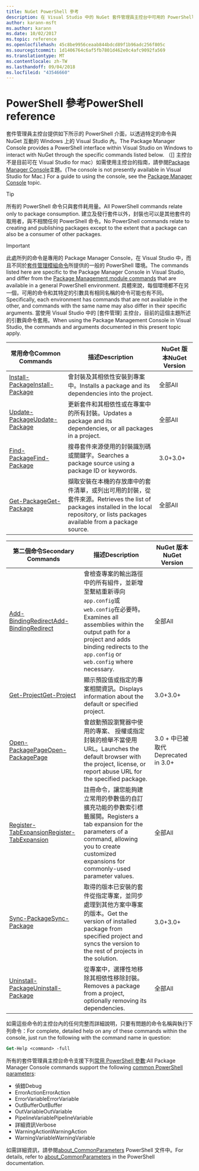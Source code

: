 ```yaml
---
title: NuGet PowerShell 參考
description: 在 Visual Studio 中的 NuGet 套件管理員主控台中可用的 PowerShell 命令來完成的參考。
author: karann-msft
ms.author: karann
ms.date: 10/02/2017
ms.topic: reference
ms.openlocfilehash: 45c8be9956ceaab844bdcd89f1b96adc256f805c
ms.sourcegitcommit: 1d1406764c6af5fb7801d462e0c4afc9092fa569
ms.translationtype: MT
ms.contentlocale: zh-TW
ms.lasthandoff: 09/04/2018
ms.locfileid: "43546660"
---
```

# <a name="powershell-reference"></a><span data-ttu-id="48bfb-103">PowerShell 參考</span><span class="sxs-lookup"><span data-stu-id="48bfb-103">PowerShell reference</span></span>

<span data-ttu-id="48bfb-104">套件管理員主控台提供如下所示的 PowerShell 介面，以透過特定的命令與 NuGet 互動的 Windows 上的 Visual Studio 內。</span><span class="sxs-lookup"><span data-stu-id="48bfb-104">The Package Manager Console provides a PowerShell interface within Visual Studio on Windows to interact with NuGet through the specific commands listed below.</span></span> <span data-ttu-id="48bfb-105">（[] 主控台不是目前可在 Visual Studio for mac）如需使用主控台的指南，請參閱[Package Manager Console](../tools/package-manager-console.md)主題。</span><span class="sxs-lookup"><span data-stu-id="48bfb-105">(The console is not presently available in Visual Studio for Mac.) For a guide to using the console, see the [Package Manager Console](../tools/package-manager-console.md) topic.</span></span>

> [!Tip]
> <span data-ttu-id="48bfb-106">所有的 PowerShell 命令只與套件耗用量。</span><span class="sxs-lookup"><span data-stu-id="48bfb-106">All PowerShell commands relate only to package consumption.</span></span> <span data-ttu-id="48bfb-107">建立及發行套件以外，封裝也可以是其他套件的取用者，與不相關任何 PowerShell 命令。</span><span class="sxs-lookup"><span data-stu-id="48bfb-107">No PowerShell commands relate to creating and publishing packages except to the extent that a package can also be a consumer of other packages.</span></span>

> [!Important]
> <span data-ttu-id="48bfb-108">此處所列的命令是專用的 Package Manager Console，在 Visual Studio 中，而且不同於[套件管理模組命令](/powershell/module/packagemanagement/?view=powershell-6)所提供的一般的 PowerShell 環境。</span><span class="sxs-lookup"><span data-stu-id="48bfb-108">The commands listed here are specific to the Package Manager Console in Visual Studio, and differ from the [Package Management module commands](/powershell/module/packagemanagement/?view=powershell-6) that are available in a general PowerShell environment.</span></span> <span data-ttu-id="48bfb-109">具體來說，每個環境都不在另一個，可用的命令和其特定的引數具有相同名稱的命令可能也有不同。</span><span class="sxs-lookup"><span data-stu-id="48bfb-109">Specifically, each environment has commands that are not available in the other, and commands with the same name may also differ in their specific arguments.</span></span> <span data-ttu-id="48bfb-110">當使用 Visual Studio 中的 [套件管理] 主控台，目前的這個主題所述的引數與命令套用。</span><span class="sxs-lookup"><span data-stu-id="48bfb-110">When using the Package Management Console in Visual Studio, the commands and arguments documented in this present topic apply.</span></span>

| <span data-ttu-id="48bfb-111">常用命令</span><span class="sxs-lookup"><span data-stu-id="48bfb-111">Common Commands</span></span> | <span data-ttu-id="48bfb-112">描述</span><span class="sxs-lookup"><span data-stu-id="48bfb-112">Description</span></span> | <span data-ttu-id="48bfb-113">NuGet 版本</span><span class="sxs-lookup"><span data-stu-id="48bfb-113">NuGet Version</span></span> |
| --- | --- | --- |
| [<span data-ttu-id="48bfb-114">Install-Package</span><span class="sxs-lookup"><span data-stu-id="48bfb-114">Install-Package</span></span>](ps-ref-install-package.md) | <span data-ttu-id="48bfb-115">會封裝及其相依性安裝到專案中。</span><span class="sxs-lookup"><span data-stu-id="48bfb-115">Installs a package and its dependencies into the project.</span></span> | <span data-ttu-id="48bfb-116">全部</span><span class="sxs-lookup"><span data-stu-id="48bfb-116">All</span></span> |
| [<span data-ttu-id="48bfb-117">Update-Package</span><span class="sxs-lookup"><span data-stu-id="48bfb-117">Update-Package</span></span>](ps-ref-update-package.md) | <span data-ttu-id="48bfb-118">更新套件和其相依性或在專案中的所有封裝。</span><span class="sxs-lookup"><span data-stu-id="48bfb-118">Updates a package and its dependencies, or all packages in a project.</span></span> | <span data-ttu-id="48bfb-119">全部</span><span class="sxs-lookup"><span data-stu-id="48bfb-119">All</span></span> |
| [<span data-ttu-id="48bfb-120">Find-Package</span><span class="sxs-lookup"><span data-stu-id="48bfb-120">Find-Package</span></span>](ps-ref-find-package.md) | <span data-ttu-id="48bfb-121">搜尋套件來源使用的封裝識別碼或關鍵字。</span><span class="sxs-lookup"><span data-stu-id="48bfb-121">Searches a package source using a package ID or keywords.</span></span> | <span data-ttu-id="48bfb-122">3.0+</span><span class="sxs-lookup"><span data-stu-id="48bfb-122">3.0+</span></span> |
| [<span data-ttu-id="48bfb-123">Get-Package</span><span class="sxs-lookup"><span data-stu-id="48bfb-123">Get-Package</span></span>](ps-ref-get-package.md) | <span data-ttu-id="48bfb-124">擷取安裝在本機的存放庫中的套件清單，或列出可用的封裝，從套件來源。</span><span class="sxs-lookup"><span data-stu-id="48bfb-124">Retrieves the list of packages installed in the local repository, or lists packages available from a package source.</span></span> | <span data-ttu-id="48bfb-125">全部</span><span class="sxs-lookup"><span data-stu-id="48bfb-125">All</span></span> |

| <span data-ttu-id="48bfb-126">第二個命令</span><span class="sxs-lookup"><span data-stu-id="48bfb-126">Secondary Commands</span></span> | <span data-ttu-id="48bfb-127">描述</span><span class="sxs-lookup"><span data-stu-id="48bfb-127">Description</span></span> | <span data-ttu-id="48bfb-128">NuGet 版本</span><span class="sxs-lookup"><span data-stu-id="48bfb-128">NuGet Version</span></span> |
| --- | --- | --- |
| [<span data-ttu-id="48bfb-129">Add-BindingRedirect</span><span class="sxs-lookup"><span data-stu-id="48bfb-129">Add-BindingRedirect</span></span>](ps-ref-add-bindingredirect.md) | <span data-ttu-id="48bfb-130">會檢查專案的輸出路徑中的所有組件，並新增至繫結重新導向`app.config`或`web.config`在必要時。</span><span class="sxs-lookup"><span data-stu-id="48bfb-130">Examines all assemblies within the output path for a project and adds binding redirects to the `app.config` or `web.config` where necessary.</span></span> | <span data-ttu-id="48bfb-131">全部</span><span class="sxs-lookup"><span data-stu-id="48bfb-131">All</span></span> |
| [<span data-ttu-id="48bfb-132">Get-Project</span><span class="sxs-lookup"><span data-stu-id="48bfb-132">Get-Project</span></span>](ps-ref-get-project.md) | <span data-ttu-id="48bfb-133">顯示預設值或指定的專案相關資訊。</span><span class="sxs-lookup"><span data-stu-id="48bfb-133">Displays information about the default or specified project.</span></span> | <span data-ttu-id="48bfb-134">3.0+</span><span class="sxs-lookup"><span data-stu-id="48bfb-134">3.0+</span></span> |
| [<span data-ttu-id="48bfb-135">Open-PackagePage</span><span class="sxs-lookup"><span data-stu-id="48bfb-135">Open-PackagePage</span></span>](ps-ref-open-packagepage.md) | <span data-ttu-id="48bfb-136">會啟動預設瀏覽器中使用的專案、 授權或指定封裝的檢舉不當使用 URL。</span><span class="sxs-lookup"><span data-stu-id="48bfb-136">Launches the default browser with the project, license, or report abuse URL for the specified package.</span></span> | <span data-ttu-id="48bfb-137">3.0 + 中已被取代</span><span class="sxs-lookup"><span data-stu-id="48bfb-137">Deprecated in 3.0+</span></span> |
| [<span data-ttu-id="48bfb-138">Register-TabExpansion</span><span class="sxs-lookup"><span data-stu-id="48bfb-138">Register-TabExpansion</span></span>](ps-ref-register-tabexpansion.md) | <span data-ttu-id="48bfb-139">註冊命令，讓您能夠建立常用的參數值的自訂擴充功能的參數索引標籤展開。</span><span class="sxs-lookup"><span data-stu-id="48bfb-139">Registers a tab expansion for the parameters of a command, allowing you to create customized expansions for commonly-used parameter values.</span></span> | <span data-ttu-id="48bfb-140">全部</span><span class="sxs-lookup"><span data-stu-id="48bfb-140">All</span></span> |
| [<span data-ttu-id="48bfb-141">Sync-Package</span><span class="sxs-lookup"><span data-stu-id="48bfb-141">Sync-Package</span></span>](ps-ref-sync-package.md) | <span data-ttu-id="48bfb-142">取得的版本已安裝的套件從指定專案，並同步處理到其他方案中專案的版本。</span><span class="sxs-lookup"><span data-stu-id="48bfb-142">Get the version of installed package from specified project and syncs the version to the rest of projects in the solution.</span></span> | <span data-ttu-id="48bfb-143">3.0+</span><span class="sxs-lookup"><span data-stu-id="48bfb-143">3.0+</span></span> |
| [<span data-ttu-id="48bfb-144">Uninstall-Package</span><span class="sxs-lookup"><span data-stu-id="48bfb-144">Uninstall-Package</span></span>](ps-ref-uninstall-package.md) | <span data-ttu-id="48bfb-145">從專案中，選擇性地移除其相依性移除封裝。</span><span class="sxs-lookup"><span data-stu-id="48bfb-145">Removes a package from a project, optionally removing its dependencies.</span></span> | <span data-ttu-id="48bfb-146">全部</span><span class="sxs-lookup"><span data-stu-id="48bfb-146">All</span></span> |

<span data-ttu-id="48bfb-147">如需這些命令的主控台內的任何完整而詳細說明，只要有問題的命令名稱與執行下列命令：</span><span class="sxs-lookup"><span data-stu-id="48bfb-147">For complete, detailed help on any of these commands within the console, just run the following with the command name in question:</span></span>

```ps
Get-Help <command> -full
```

<span data-ttu-id="48bfb-148">所有的套件管理員主控台命令支援下列[常用 PowerShell 參數](http://go.microsoft.com/fwlink/?LinkID=113216):</span><span class="sxs-lookup"><span data-stu-id="48bfb-148">All Package Manager Console commands support the following [common PowerShell parameters](http://go.microsoft.com/fwlink/?LinkID=113216):</span></span>

- <span data-ttu-id="48bfb-149">偵錯</span><span class="sxs-lookup"><span data-stu-id="48bfb-149">Debug</span></span>
- <span data-ttu-id="48bfb-150">ErrorAction</span><span class="sxs-lookup"><span data-stu-id="48bfb-150">ErrorAction</span></span>
- <span data-ttu-id="48bfb-151">ErrorVariable</span><span class="sxs-lookup"><span data-stu-id="48bfb-151">ErrorVariable</span></span>
- <span data-ttu-id="48bfb-152">OutBuffer</span><span class="sxs-lookup"><span data-stu-id="48bfb-152">OutBuffer</span></span>
- <span data-ttu-id="48bfb-153">OutVariable</span><span class="sxs-lookup"><span data-stu-id="48bfb-153">OutVariable</span></span>
- <span data-ttu-id="48bfb-154">PipelineVariable</span><span class="sxs-lookup"><span data-stu-id="48bfb-154">PipelineVariable</span></span>
- <span data-ttu-id="48bfb-155">詳細資訊</span><span class="sxs-lookup"><span data-stu-id="48bfb-155">Verbose</span></span>
- <span data-ttu-id="48bfb-156">WarningAction</span><span class="sxs-lookup"><span data-stu-id="48bfb-156">WarningAction</span></span>
- <span data-ttu-id="48bfb-157">WarningVariable</span><span class="sxs-lookup"><span data-stu-id="48bfb-157">WarningVariable</span></span>

<span data-ttu-id="48bfb-158">如需詳細資訊，請參閱[about_CommonParameters](http://go.microsoft.com/fwlink/?LinkID=113216) PowerShell 文件中。</span><span class="sxs-lookup"><span data-stu-id="48bfb-158">For details, refer to [about_CommonParameters](http://go.microsoft.com/fwlink/?LinkID=113216) in the PowerShell documentation.</span></span>
